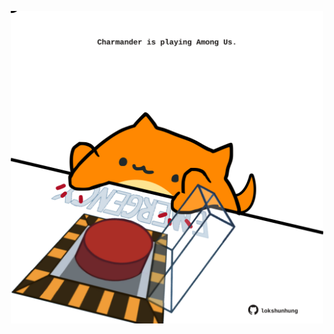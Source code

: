 <!-- built at 05/10/2025, 12:00:41 UTC -->
<p align="center">
  <img width="500" height="500" src="./ReadmeImage.svg">
</p>
